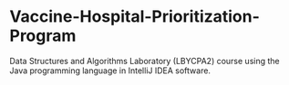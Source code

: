 # Vaccine-Hospital-Prioritization-Program
Data Structures and Algorithms Laboratory (LBYCPA2) course using the Java programming language in IntelliJ IDEA software.

